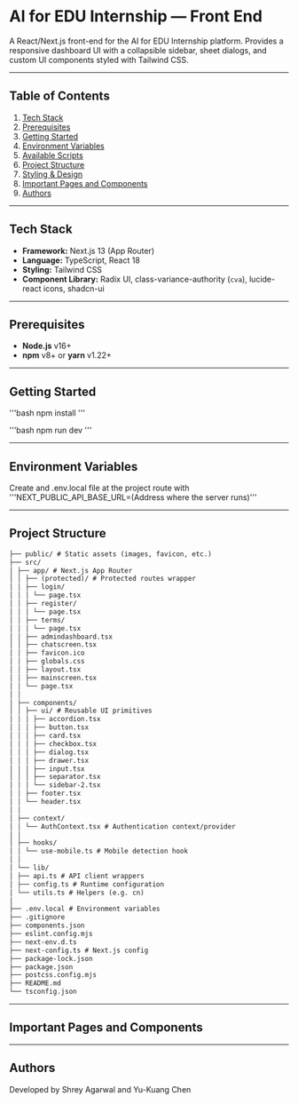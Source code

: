 # AI for EDU Internship — Front End

A React/Next.js front-end for the AI for EDU Internship platform. Provides a responsive dashboard UI with a collapsible sidebar, sheet dialogs, and custom UI components styled with Tailwind CSS.

---

## Table of Contents

1. [Tech Stack](#tech-stack)
2. [Prerequisites](#prerequisites)
3. [Getting Started](#getting-started)
4. [Environment Variables](#environment-variables)
5. [Available Scripts](#available-scripts)
6. [Project Structure](#project-structure)
7. [Styling & Design](#styling-design)
8. [Important Pages and Components](#pages-components)
9. [Authors](#authors)

---

## Tech Stack

- **Framework:** Next.js 13 (App Router)
- **Language:** TypeScript, React 18
- **Styling:** Tailwind CSS
- **Component Library:** Radix UI, class-variance-authority (`cva`), lucide-react icons, shadcn-ui

---

## Prerequisites

- **Node.js** v16+
- **npm** v8+ or **yarn** v1.22+

---

## Getting Started

'''bash
npm install
'''

'''bash
npm run dev
'''

---

## Environment Variables

Create and .env.local file at the project route with '''NEXT_PUBLIC_API_BASE_URL=(Address where the server runs)'''

---

## Project Structure

```txt
├── public/ # Static assets (images, favicon, etc.)
├── src/
│ ├── app/ # Next.js App Router
│ │ ├── (protected)/ # Protected routes wrapper
│ │ ├── login/
│ │ │ └── page.tsx
│ │ ├── register/
│ │ │ └── page.tsx
│ │ ├── terms/
│ │ │ └── page.tsx
│ │ ├── admindashboard.tsx
│ │ ├── chatscreen.tsx
│ │ ├── favicon.ico
│ │ ├── globals.css
│ │ ├── layout.tsx
│ │ ├── mainscreen.tsx
│ │ └── page.tsx
│ │
│ ├── components/
│ │ ├── ui/ # Reusable UI primitives
│ │ │ ├── accordion.tsx
│ │ │ ├── button.tsx
│ │ │ ├── card.tsx
│ │ │ ├── checkbox.tsx
│ │ │ ├── dialog.tsx
│ │ │ ├── drawer.tsx
│ │ │ ├── input.tsx
│ │ │ ├── separator.tsx
│ │ │ └── sidebar-2.tsx
│ │ ├── footer.tsx
│ │ └── header.tsx
│ │
│ ├── context/
│ │ └── AuthContext.tsx # Authentication context/provider
│ │
│ ├── hooks/
│ │ └── use-mobile.ts # Mobile detection hook
│ │
│ └── lib/
│ ├── api.ts # API client wrappers
│ ├── config.ts # Runtime configuration
│ └── utils.ts # Helpers (e.g. cn)
│
├── .env.local # Environment variables
├── .gitignore
├── components.json
├── eslint.config.mjs
├── next-env.d.ts
├── next-config.ts # Next.js config
├── package-lock.json
├── package.json
├── postcss.config.mjs
├── README.md
└── tsconfig.json
```

---

## Important Pages and Components

---

## Authors

Developed by Shrey Agarwal and Yu-Kuang Chen
